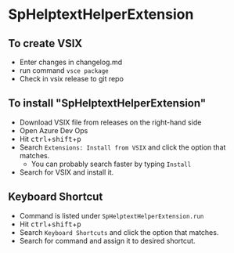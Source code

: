 # SpHelptextHelperExtension

## To create VSIX

- Enter changes in changelog.md
- run command `vsce package`
- Check in vsix release to git repo

## To install "SpHelptextHelperExtension"

- Download VSIX file from releases on the right-hand side
- Open Azure Dev Ops
- Hit <kbd>ctrl</kbd>+<kbd>shift</kbd>+<kbd>p</kbd>
- Search `Extensions: Install from VSIX` and click the option that matches.
  - You can probably search faster by typing `Install`
- Search for VSIX and install it.

## Keyboard Shortcut

- Command is listed under `SpHelptextHelperExtension.run`
- Hit <kbd>ctrl</kbd>+<kbd>shift</kbd>+<kbd>p</kbd>
- Search `Keyboard Shortcuts` and click the option that matches.
- Search for command and assign it to desired shortcut.
